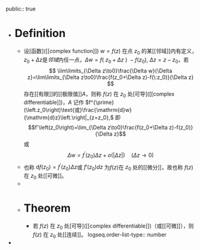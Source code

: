 public:: true

- # Definition
	- 设[函数]([[complex function]]) $w=f(z)$ 在点 $z_0$ 的某[[邻域]]内有定义，$z_0+\Delta z$是*邻域*内任一点，$\Delta w=f(\:z_0+\Delta z\:)\:-f(z_0),\:\Delta z=z-z_0$，若
	  $$
	  \lim\limits_{\Delta z\to0}\frac{\Delta w}{\Delta z}=\lim\limits_{\Delta z\to0}\frac{f(z_0+\Delta z)-f(\:z_0)}{\Delta z}
	  $$
	  存在[[有限]]的[[极限值]]$A$，则称 $f(z)$ 在 $z_{0}$ 处[可导]([[complex differentiable]])，$A$ 记作 $f^{\prime}(\left.z_0\right)\text{或}\frac{\mathrm{d}w}{\mathrm{d}z}\left.\right|_{z=z_0},$ 即
	  $$f'\left(z_0\right)=\lim_{\Delta z\to0}\frac{f(z_0+\Delta z)-f(z_0)}{\Delta z}$$
	  或
	  $$
	  \Delta w=f^{\prime}\left(z_{0}\right)\Delta z+o\left(\left|\Delta z\right|\right)\quad\left(\Delta z\to0\right)
	  $$
	- 也称 $\mathrm{d}f(z_0)=f^{\prime}\left(z_0\right)\Delta z$或 $f'(z_0)dz$ 为$f(z)$在 $z_0$ 处的[[微分]]，故也称 $f(z)$ 在 $z_{0}$ 处[[可微]]。
	-
	- # Theorem
		- 若 $f(z)$ 在 $z_0$ 处[可导]([[complex differentiable]])（或[[可微]]），则 $f(z)$ 在 $z_{0}$ 处[[连续]]。
		  logseq.order-list-type:: number
-